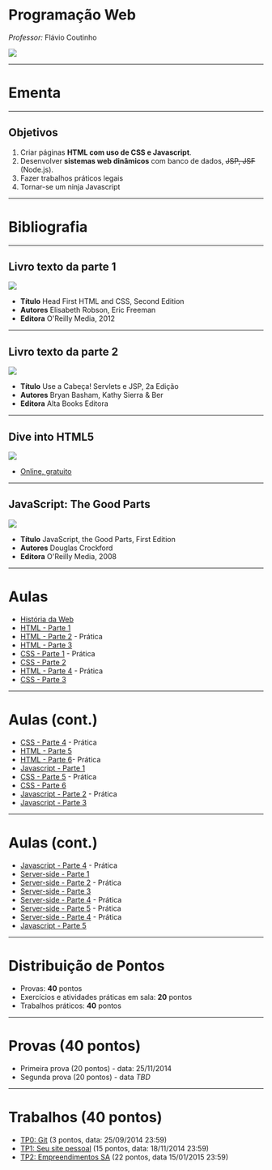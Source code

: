 # Programação Web
*Professor:* Flávio Coutinho

<img class="page-author-picture" src="images/flavio-avatar.jpg">

---
# Ementa

---
## Objetivos

1. Criar páginas **HTML com uso de CSS e Javascript**.
1. Desenvolver **sistemas web dinâmicos** com banco de dados, ~~JSP, JSF~~ (Node.js).
1. Fazer trabalhos práticos legais
1. Tornar-se um ninja Javascript

---
# Bibliografia

---
## **Livro texto** da parte 1

<div class="book-cover-container">
  <img class="book-cover" src="images/head-first-html-css.jpg">
  <div class="book-left"></div>
</div>

- **Título**	Head First HTML and CSS, Second Edition
- **Autores**	Elisabeth Robson, Eric Freeman
- **Editora** O'Reilly Media, 2012

---
## **Livro texto** da parte 2

<div class="book-cover-container">
  <img class="book-cover" src="images/head-first-servlets-jsp.jpg">
  <div class="book-left"></div>
</div>

- **Título**	Use a Cabeça! Servlets e JSP, 2a Edição
- **Autores**	Bryan Basham, Kathy Sierra & Ber
- **Editora** Alta Books Editora

---
## Dive into HTML5

<div class="book-cover-container">
  <img class="book-cover" src="images/dive-into-html5.png">
  <div class="book-left book-light"></div>
</div>

- [Online, gratuito](http://diveintohtml5.com.br/)

---
## JavaScript: The Good Parts

<div class="book-cover-container">
  <img class="book-cover" src="images/js-good-parts.png">
  <div class="book-left book-light"></div>
</div>

- **Título**	JavaScript, the Good Parts, First Edition
- **Autores**	Douglas Crockford
- **Editora** O'Reilly Media, 2008

---
# Aulas

- [História da Web](classes/intro/)
- [HTML - Parte 1](classes/html1/)
- [HTML - Parte 2](classes/html2/) - Prática
- [HTML - Parte 3](classes/html3/)
- [CSS - Parte 1](classes/css1/) - Prática
- [CSS - Parte 2](classes/css2)
- [HTML - Parte 4](classes/html4) - Prática
- [CSS - Parte 3](classes/css3)

---
# Aulas (cont.)

- [CSS - Parte 4](classes/css4) - Prática
- [HTML - Parte 5](classes/html5)
- [HTML - Parte 6](classes/html6)- Prática
- [Javascript - Parte 1](classes/js1)
- [CSS - Parte 5](classes/css5) - Prática
- [CSS - Parte 6](classes/css6) 
- [Javascript - Parte 2](classes/js2) - Prática
- [Javascript - Parte 3](classes/js3)

---
# Aulas (cont.)

- [Javascript - Parte 4](classes/js4) - Prática
- [Server-side - Parte 1](classes/ssn1)
- [Server-side - Parte 2](classes/ssn2) - Prática
- [Server-side - Parte 3](classes/ssn3)
- [Server-side - Parte 4](classes/ssn4) - Prática
- [Server-side - Parte 5](classes/ssn5) - Prática
- [Server-side - Parte 4](classes/ssn4) - Prática
- [Javascript - Parte 5](http://fegemo.github.io/talk-es6/)

---
# Distribuição de Pontos

- Provas: **40** pontos
- Exercícios e atividades práticas em sala: **20** pontos
- Trabalhos práticos: **40** pontos

---
# Provas (40 pontos)

- Primeira prova (20 pontos) - data: 25/11/2014
- Segunda prova (20 pontos) - data _TBD_

---
# Trabalhos (40 pontos)

- [TP0: Git](assignments/tp0) (3 pontos, data: 25/09/2014 23:59)
- [TP1: Seu site pessoal][tp1] (15 pontos, data: 18/11/2014 23:59)
- [TP2: Empreendimentos SA][tp2] (22 pontos, data 15/01/2015 23:59)

[tp1]: https://github.com/fegemo/cefet-web/blob/master/src/assignments/tp1/README.md
[tp2]: https://github.com/fegemo/cefet-web/blob/master/src/assignments/tp2/README.md
